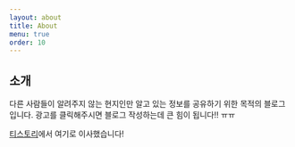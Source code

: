 ```yaml
---
layout: about
title: About
menu: true
order: 10
---
```


## 소개

다른 사람들이 알려주지 않는 현지인만 알고 있는 정보를 공유하기 위한 목적의 블로그입니다.
광고를 클릭해주시면 블로그 작성하는데 큰 힘이 됩니다!! ㅠㅠ

<a href="https://mmol.tistory.com/" target="_blank">티스토리</a>에서 여기로 이사했습니다!